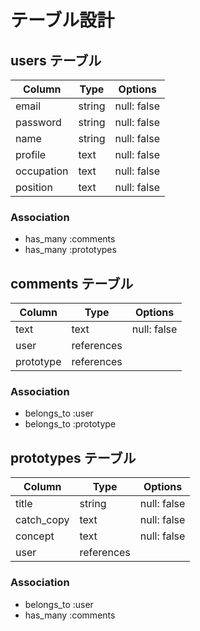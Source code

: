 # テーブル設計

## users テーブル

| Column             | Type   | Options      |
| ------------------ | ------ | ----------- |
| email              | string | null: false |
| password           | string | null: false |
| name               | string | null: false |
| profile            | text   | null: false |
| occupation         | text   | null: false |
| position           | text   | null: false |

### Association

- has_many :comments
- has_many :prototypes

## comments テーブル

| Column    | Type       | Options           |
| --------- | ---------- | ----------------- |
| text      | text       | null: false       |
| user      | references |                   |
| prototype | references |                   |

### Association

- belongs_to :user
- belongs_to :prototype

## prototypes テーブル

| Column      | Type       | Options          |
| ----------- | ---------- | ---------------- |
| title       | string     | null: false      |
| catch_copy  | text       | null: false      |
| concept     | text       | null: false      |
| user        | references |                  |

### Association

- belongs_to :user
- has_many :comments
